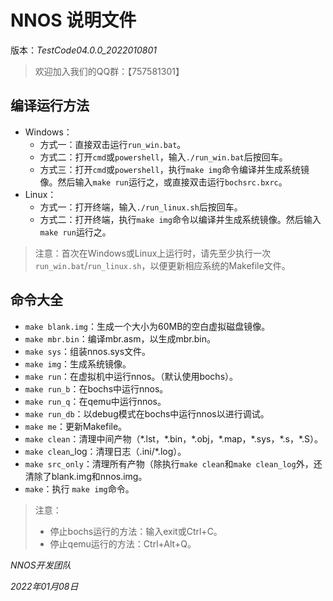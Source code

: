 # NNOS 说明文件

版本：*TestCode04.0.0_2022010801*

> 欢迎加入我们的QQ群：【757581301】

## 编译运行方法

- Windows：
  - 方式一：直接双击运行`run_win.bat`。
  - 方式二：打开`cmd`或`powershell`，输入`./run_win.bat`后按回车。
  - 方式三：打开`cmd`或`powershell`，执行`make img`命令编译并生成系统镜像。然后输入`make run`运行之，或直接双击运行`bochsrc.bxrc`。
- Linux：
  - 方式一：打开终端，输入`./run_linux.sh`后按回车。
  - 方式二：打开终端，执行`make img`命令以编译并生成系统镜像。然后输入`make run`运行之。

> 注意：首次在Windows或Linux上运行时，请先至少执行一次`run_win.bat`/`run_linux.sh`，以便更新相应系统的Makefile文件。

## 命令大全

- `make blank.img`：生成一个大小为60MB的空白虚拟磁盘镜像。
- `make mbr.bin`：编译mbr.asm，以生成mbr.bin。
- `make sys`：组装nnos.sys文件。
- `make img`：生成系统镜像。
- `make run`：在虚拟机中运行nnos。（默认使用bochs）。
- `make run_b`：在bochs中运行nnos。
- `make run_q`：在qemu中运行nnos。
- `make run_db`：以debug模式在bochs中运行nnos以进行调试。
- `make me`：更新Makefile。
- `make clean`：清理中间产物（\*.lst，\*.bin，\*.obj，\*.map，\*.sys，\*.s，\*.S）。
- `make clean`_log：清理日志（.ini/\*.log）。
- `make src_only`：清理所有产物（除执行`make clean`和`make clean_log`外，还清除了blank.img和nnos.img。
- `make`：执行 `make img`命令。

> 注意：
>
> - 停止bochs运行的方法：输入exit或Ctrl+C。
> - 停止qemu运行的方法：Ctrl+Alt+Q。



*NNOS开发团队*

*2022年01月08日*